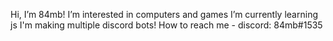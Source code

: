 Hi, I’m 84mb!
I’m interested in computers and games
I’m currently learning js
I'm making multiple discord bots!
How to reach me - discord: 84mb#1535

<!---
84mb/84mb is a ✨ special ✨ repository because its `README.md` (this file) appears on your GitHub profile.
You can click the Preview link to take a look at your changes.
--->
